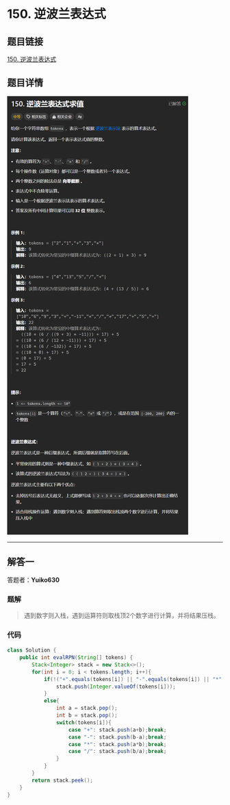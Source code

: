 # 150. 逆波兰表达式
## 题目链接  
[150. 逆波兰表达式](https://leetcode.cn/problems/evaluate-reverse-polish-notation/description/)
## 题目详情
![题目图片](Img/150.png)

***
## 解答一
答题者：**Yuiko630**

### 题解
>遇到数字则入栈，遇到运算符则取栈顶2个数字进行计算，并将结果压栈。

### 代码
``` Java
class Solution {
    public int evalRPN(String[] tokens) {
        Stack<Integer> stack = new Stack<>();
        for(int i = 0; i < tokens.length; i++){
            if(!("+".equals(tokens[i]) || "-".equals(tokens[i]) || "*".equals(tokens[i]) || "/".equals(tokens[i]))){
                stack.push(Integer.valueOf(tokens[i]));
            }
            else{
                int a = stack.pop();
                int b = stack.pop();
                switch(tokens[i]){
                    case "+": stack.push(a+b);break;
                    case "-": stack.push(b-a);break;
                    case "*": stack.push(a*b);break;
                    case "/": stack.push(b/a);break;
                }
            }
        }
        return stack.peek();
    }
}
```